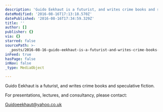 ```yaml
---
description: 'Guido Eekhaut is a futurist, and writes crime books and speculative fiction. '
dateModified: '2016-08-16T17:13:18.570Z'
datePublished: '2016-08-16T17:34:59.329Z'
title: ''
author: []
publisher: {}
via: {}
starred: false
sourcePath: >-
  _posts/2016-08-16-guido-eekhaut-is-a-futurist-and-writes-crime-books-and-spec.md
inFeed: true
hasPage: false
inNav: false
_type: MediaObject

---
```

Guido Eekhaut is a futurist, and writes crime books and speculative fiction. 

For presentations, lectures, and consultancy, please contact:

Guidoeekhaut@yahoo.co.uk